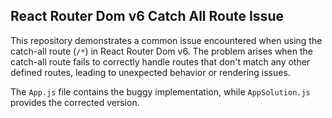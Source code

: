 ## React Router Dom v6 Catch All Route Issue

This repository demonstrates a common issue encountered when using the catch-all route (`/*`) in React Router Dom v6.  The problem arises when the catch-all route fails to correctly handle routes that don't match any other defined routes, leading to unexpected behavior or rendering issues.

The `App.js` file contains the buggy implementation, while `AppSolution.js` provides the corrected version.